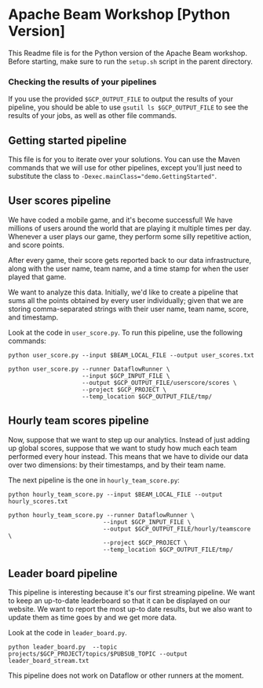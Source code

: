 # Apache Beam Workshop [Python Version]
This Readme file is for the Python version of the Apache Beam workshop.
Before starting, make sure to run the `setup.sh` script in the parent directory.

### Checking the results of your pipelines
If you use the provided `$GCP_OUTPUT_FILE` to output the results of your pipeline, you 
should be able to use `gsutil ls $GCP_OUTPUT_FILE` to see the results of your jobs, as
well as other file commands.


## Getting started pipeline
This file is for you to iterate over your solutions. You can use the Maven 
commands that we will use for other pipelines, except you'll just need to 
substitute the class to `-Dexec.mainClass="demo.GettingStarted"`.


## User scores pipeline

We have coded a mobile game, and it's become successful! We have millions of users around the world 
that are playing it multiple times per day. Whenever a user plays our game, they perform some
silly repetitive action, and score points. 

After every game, their score gets reported back to our data infrastructure, along with the
user name, team name, and a time stamp for when the user played that game.

We want to analyze this data. Initially, we'd like to create a pipeline that sums all the 
points obtained by every user individually; given that we are storing comma-separated
strings with their user name, team name, score, and timestamp.

Look at the code in `user_score.py`. To run this pipeline, use the following commands:

    python user_score.py --input $BEAM_LOCAL_FILE --output user_scores.txt

    python user_score.py --runner DataflowRunner \
                         --input $GCP_INPUT_FILE \
                         --output $GCP_OUTPUT_FILE/userscore/scores \
                         --project $GCP_PROJECT \
                         --temp_location $GCP_OUTPUT_FILE/tmp/


## Hourly team scores pipeline

Now, suppose that we want to step up our analytics. Instead of just adding up global scores,
suppose that we want to study how much each team performed every hour instead. This means that
we have to divide our data over two dimensions: by their timestamps, and by their team name.

The next pipeline is the one in `hourly_team_score.py`:

    python hourly_team_score.py --input $BEAM_LOCAL_FILE --output hourly_scores.txt

    python hourly_team_score.py --runner DataflowRunner \
                               --input $GCP_INPUT_FILE \
                               --output $GCP_OUTPUT_FILE/hourly/teamscore \
                               --project $GCP_PROJECT \
                               --temp_location $GCP_OUTPUT_FILE/tmp/


## Leader board pipeline
This pipeline is interesting because it's our first streaming pipeline. We want to keep an
up-to-date leaderboard so that it can be displayed on our website. We want to report the 
most up-to date results, but we also want to update them as time goes by and we get more
data.

Look at the code in `leader_board.py`.

    python leader_board.py  --topic projects/$GCP_PROJECT/topics/$PUBSUB_TOPIC --output leader_board_stream.txt

This pipeline does not work on Dataflow or other runners at the moment.
